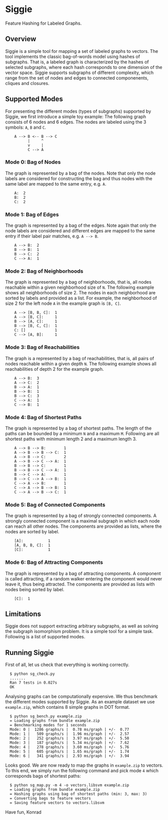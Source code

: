 
# Siggie

Feature Hashing for Labeled Graphs.

## Overview

Siggie is a simple tool for mapping a set of labeled graphs to
vectors. The tool implements the classic bag-of-words model using
hashes of subgraphs.  That is, a labeled graph is characterized by the
hashes of selected subgraphs, where each hash corresponds to one
dimension of the vector space.  Siggie supports subgraphs of different
complexity, which range from the set of nodes and edges to connected
componenents, cliques and closures.

## Supported Modes

For presenting the different modes (types of subgraphs) supported by
Siggie, we first introduce a simple toy example: The following graph
consists of 6 nodes and 6 edges. The nodes are labeled using the 3
symbols: `A`, `B` and `C`.

        A --> B <-- B --> C
              |     ^
              v     |
              C --> A

### Mode 0: Bag of Nodes

The graph is represented by a bag of the nodes. Note that only the
node labels are considered for constructing the bag and thus nodes
with the same label are mapped to the same entry, e.g. `A`.

        A:  2
        B:  2
        C:  2

### Mode 1: Bag of Edges

The graph is represented by a bag of the edges. Note again that only
the node labels are considered and different edges are mapped to the
same entry if their label pair matches, e.g. `A --> B`.

        A --> B:  2
        B --> B:  1
        B --> C:  2
        C --> A:  1

### Mode 2: Bag of Neighborhoods

The graph is represented by a bag of neighborhoods, that is, all nodes
reachable within a given neighborhood size of `N`. The following
example shows all neighborhoods of size 2. The nodes in each
neighborhood are sorted by labels and provided as a list. For example,
the neighborhood of size 2 for the left node `A` in the example graph
is `[B, C]`.

        A --> [B, B, C]:  1
        A --> [B, C]:     1
        B --> [A, C]:     1
        B --> [B, C, C]:  1
        C: []             1
        C --> [A, B]:     1

### Mode 3: Bag of Reachabilities

The graph is a represented by a bag of reachabilities, that is, all
pairs of nodes reachable within a given depth `N`. The following
example shows all reachabilities of depth 2 for the example graph.

        A --> B:  3
        A --> C:  2
        B --> A:  1
        B --> B:  1
        B --> C:  3
        C --> A:  1
        C --> B:  1

### Mode 4: Bag of Shortest Paths

The graph is represented by a bag of shortest paths. The length of the
paths can be bounded by a minimum `N` and a maximum `M`. Following are
all shortest paths with minimum length 2 and a maximum length 3.

        A --> B --> B:        1
        A --> B --> B --> C:  1
        A --> B --> C:        2
        A --> B --> C --> A:  1
        B --> B --> C:        1
        B --> B --> C --> A:  1
        B --> C --> A:        1
        B --> C --> A --> B:  1
        C --> A --> B:        1
        C --> A --> B --> B:  1
        C --> A --> B --> C:  1

### Mode 5: Bag of Connected Components

The graph is represented by a bag of strongly connected components. A
strongly connected component is a maximal subgraph in which each node
can reach all other nodes. The components are provided as lists, where
the nodes are sorted by label.

        [A]:           1
        [A, B, B, C]:  1
        [C]:           1

### Mode 6: Bag of Attracting Components

The graph is represented by a bag of attracting components. A
component is called attracting, if a random walker entering the
component would never leave it, thus being attracted.  The components
are provided as lists with nodes being sorted by label.

        [C]:  1

## Limitations

Siggie does not support extracting arbitrary subgraphs, as well as
solving the subgraph isomorphism problem. It is a simple tool for a
simple task. Following is a list of supported modes.

## Running Siggie

First of all, let us check that everything is working correctly.

      $ python sg_check.py
      .......
      Ran 7 tests in 0.027s
      OK

Analysing graphs can be computationally expensive. We thus benchmark
the different modes supported by Siggie. As an example dataset we use
`example.zip`, which contains 8 simple graphs in DOT format.

      $ python sg_bench.py example.zip
      = Loading graphs from bundle example.zip
      = Benchmarking modes for 1 seconds
      Mode: 0 |  1286 graphs/s |  0.78 ms/graph | +/-  0.77
      Mode: 1 |   509 graphs/s |  1.96 ms/graph | +/-  2.57
      Mode: 2 |   252 graphs/s |  3.97 ms/graph | +/-  5.50
      Mode: 3 |   187 graphs/s |  5.34 ms/graph | +/-  7.62
      Mode: 4 |   278 graphs/s |  3.60 ms/graph | +/-  5.76
      Mode: 5 |   605 graphs/s |  1.65 ms/graph | +/-  1.74
      Mode: 6 |   341 graphs/s |  2.93 ms/graph | +/-  3.94

Looks good. We are now ready to map the graphs in `example.zip` to
vectors. To this end, we simply run the following command and pick
mode `4` which corresponds bags of shortest paths:

      $ python sg_map.py -m 4 -o vectors.libsvm example.zip
      = Loading graphs from bundle example.zip
      = Hashing graphs using bag of shortest paths (min: 3, max: 3)
      = Converting bags to feature vectors
      = Saving feature vectors to vectors.libsvm

Have fun, Konrad
